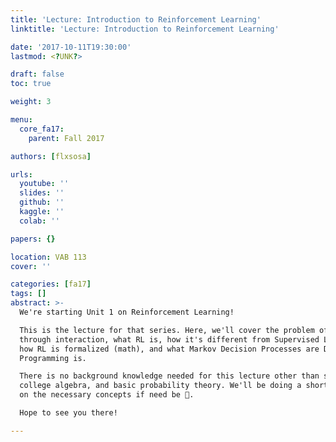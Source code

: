 ```yaml
---
title: 'Lecture: Introduction to Reinforcement Learning'
linktitle: 'Lecture: Introduction to Reinforcement Learning'

date: '2017-10-11T19:30:00'
lastmod: <?UNK?>

draft: false
toc: true

weight: 3

menu:
  core_fa17:
    parent: Fall 2017

authors: [flxsosa]

urls:
  youtube: ''
  slides: ''
  github: ''
  kaggle: ''
  colab: ''

papers: {}

location: VAB 113
cover: ''

categories: [fa17]
tags: []
abstract: >-
  We're starting Unit 1 on Reinforcement Learning!

  This is the lecture for that series. Here, we'll cover the problem of learning
  through interaction, what RL is, how it's different from Supervised Learning,
  how RL is formalized (math), and what Markov Decision Processes are Dynamic
  Programming is.

  There is no background knowledge needed for this lecture other than simple arithmetic,
  college algebra, and basic probability theory. We'll be doing a short refresher
  on the necessary concepts if need be 🙂.

  Hope to see you there!

---
```


<!-- TODO Add Meeting Notes/Contents here -->
<!-- NOTE Refer the Documentation if you're unsure how to format/add to this. -->

